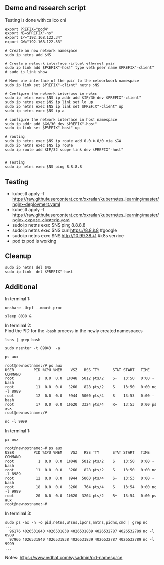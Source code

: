 ## Demo and research script
Testing is done with calico cni

```
export PREFIX="pod4"
export NS=$PREFIX"-ns"
export IP="192.168.122.34"
export GW="192.168.122.33"

# Create an new network namespace
sudo ip netns add $NS

# Create a network interface virtual ethernet pair
sudo ip link add $PREFIX"-host" type veth peer name $PREFIX"-client"
# sudo ip link show

# Move one interface of the pair to the networkwork namespace
sudo ip link set $PREFIX"-client" netns $NS

# Configure the network interface in netns
sudo ip netns exec $NS ip addr add $IP/30 dev $PREFIX"-client"
sudo ip netns exec $NS ip link set lo up
sudo ip netns exec $NS ip link set $PREFIX"-client" up
sudo ip netns exec $NS ip a

# configure the network interface in host namespace
sudo ip addr add $GW/30 dev $PREFIX"-host"
sudo ip link set $PREFIX"-host" up

# routing
sudo ip netns exec $NS ip route add 0.0.0.0/0 via $GW
sudo ip netns exec $NS ip route
sudo ip route add $IP/32 scope link dev $PREFIX"-host"


# Testing
sudo ip netns exec $NS ping 8.8.8.8
```


## Testing
- kubectl apply -f https://raw.githubusercontent.com/xxradar/kubernetes_learning/master/nginx-deployment.yaml
- kubectl apply -f https://raw.githubusercontent.com/xxradar/kubernetes_learning/master/nginx-expose-clusterip.yaml
- sudo ip netns exec $NS ping 8.8.8.8 
- sudo ip netns exec $NS curl https://8.8.8.8 #google
- sudo ip netns exec $NS http://10.99.38.41  #k8s service
- pod to pod is  working


## Cleanup
```
sudo ip netns del $NS
sudo ip link  del $PREFIX"-host
```

## Additional
In terminal 1:
```
unshare -Urpf --mount-proc
```
```
sleep 8888 &
```
In terminal 2: <br>
Find the PID for the `-bash` process in the newly created namespaces
```
lsns | grep bash
```
```
sudo nsenter -t 89843  -a
```
```
ps aux
```
```
root@newhostname:/# ps aux
USER         PID %CPU %MEM    VSZ   RSS TTY      STAT START   TIME COMMAND
root           1  0.0  0.0  10048  5012 pts/2    S+   13:50   0:00 -bash
root          11  0.0  0.0   3260   828 pts/2    S    13:50   0:00 nc -l 8989
root          12  0.0  0.0   9944  5060 pts/4    S    13:53   0:00 -bash
root          17  0.0  0.0  10620  3324 pts/4    R+   13:53   0:00 ps aux
root@newhostname:/#
```
```
nc -l 9999
```
In terminal 1:
```
ps aux
```
```
root@newhostname:~# ps aux
USER         PID %CPU %MEM    VSZ   RSS TTY      STAT START   TIME COMMAND
root           1  0.0  0.0  10048  5012 pts/2    S    13:50   0:00 -bash
root          11  0.0  0.0   3260   828 pts/2    S    13:50   0:00 nc -l 8989
root          12  0.0  0.0   9944  5060 pts/4    S+   13:53   0:00 -bash
root          18  0.0  0.0   3260   764 pts/4    S    13:54   0:00 nc -l 9999
root          20  0.0  0.0  10620  3204 pts/2    R+   13:54   0:00 ps aux
root@newhostname:~#
```
In terminal 3:
```
sudo ps -ax -n -o pid,netns,utsns,ipcns,mntns,pidns,cmd | grep nc
...
  96176 4026531840 4026531838 4026531839 4026532787 4026532789 nc -l 8989
  97966 4026531840 4026531838 4026531839 4026532787 4026532789 nc -l 9999
...
```
Notes: https://www.redhat.com/sysadmin/pid-namespace

